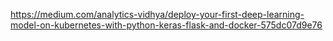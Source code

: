 https://medium.com/analytics-vidhya/deploy-your-first-deep-learning-model-on-kubernetes-with-python-keras-flask-and-docker-575dc07d9e76